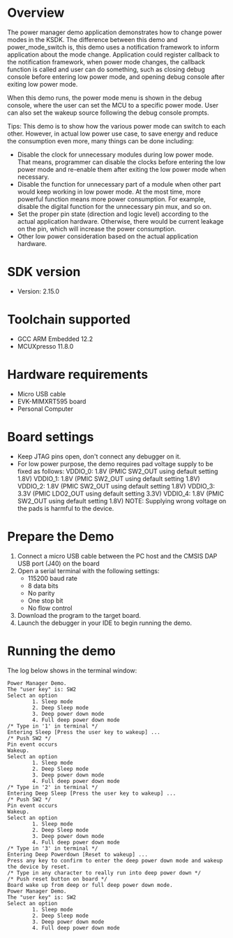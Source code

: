 Overview
========
The power manager demo application demonstrates how to change power modes in the KSDK. The difference between this demo
and power_mode_switch is, this demo uses a notification framework to inform application about the mode change.
Application could register callback to the notification framework, when power mode changes, the callback
function is called and user can do something, such as closing debug console before entering low power mode, and
opening debug console after exiting low power mode.

When this demo runs, the power mode menu is shown in the debug console, where the user can set the MCU to a specific power mode.
User can also set the wakeup source following the debug console prompts.

 Tips:
 This demo is to show how the various power mode can switch to each other. However, in actual low power use case, to save energy and reduce the consumption even more, many things can be done including:
 - Disable the clock for unnecessary modules during low power mode. That means, programmer can disable the clocks before entering the low power mode and re-enable them after exiting the low power mode when necessary.
 - Disable the function for unnecessary part of a module when other part would keep working in low power mode. At the most time, more powerful function means more power consumption. For example, disable the digital function for the unnecessary pin mux, and so on.
 - Set the proper pin state (direction and logic level) according to the actual application hardware. Otherwise, there would be current leakage on the pin, which will increase the power consumption.
 - Other low power consideration based on the actual application hardware.

SDK version
===========
- Version: 2.15.0

Toolchain supported
===================
- GCC ARM Embedded  12.2
- MCUXpresso  11.8.0

Hardware requirements
=====================
- Micro USB cable
- EVK-MIMXRT595 board
- Personal Computer

Board settings
==============
- Keep JTAG pins open, don't connect any debugger on it.
- For low power purpose, the demo requires pad voltage supply to be fixed as follows:
  VDDIO_0: 1.8V (PMIC SW2_OUT using default setting 1.8V)
  VDDIO_1: 1.8V (PMIC SW2_OUT using default setting 1.8V)
  VDDIO_2: 1.8V (PMIC SW2_OUT using default setting 1.8V)
  VDDIO_3: 3.3V (PMIC LDO2_OUT using default setting 3.3V)
  VDDIO_4: 1.8V (PMIC SW2_OUT using default setting 1.8V)
  NOTE: Supplying wrong voltage on the pads is harmful to the device.

Prepare the Demo
================
1.  Connect a micro USB cable between the PC host and the CMSIS DAP USB port (J40) on the board
2.  Open a serial terminal with the following settings:
    - 115200 baud rate
    - 8 data bits
    - No parity
    - One stop bit
    - No flow control
3.  Download the program to the target board.
4.  Launch the debugger in your IDE to begin running the demo.

Running the demo
================
The log below shows in the terminal window:
~~~~~~~~~~~~~~~~~~~~~~~~~~~~~~~~~~~
Power Manager Demo.
The "user key" is: SW2
Select an option
        1. Sleep mode
        2. Deep Sleep mode
        3. Deep power down mode
        4. Full deep power down mode
/* Type in '1' in terminal */
Entering Sleep [Press the user key to wakeup] ...
/* Push SW2 */
Pin event occurs
Wakeup.
Select an option
        1. Sleep mode
        2. Deep Sleep mode
        3. Deep power down mode
        4. Full deep power down mode
/* Type in '2' in terminal */
Entering Deep Sleep [Press the user key to wakeup] ...
/* Push SW2 */
Pin event occurs
Wakeup.
Select an option
        1. Sleep mode
        2. Deep Sleep mode
        3. Deep power down mode
        4. Full deep power down mode
/* Type in '3' in terminal */
Entering Deep Powerdown [Reset to wakeup] ...
Press any key to confirm to enter the deep power down mode and wakeup the device by reset.
/* Type in any character to really run into deep power down */
/* Push reset button on board */
Board wake up from deep or full deep power down mode.
Power Manager Demo.
The "user key" is: SW2
Select an option
        1. Sleep mode
        2. Deep Sleep mode
        3. Deep power down mode
        4. Full deep power down mode
~~~~~~~~~~~~~~~~~~~~~~~~~~~~~~~~~~~
